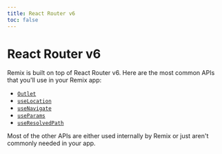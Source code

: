 ```yaml
---
title: React Router v6
toc: false
---
```


# React Router v6

Remix is built on top of React Router v6. Here are the most common APIs that you'll use in your Remix app:

* [`Outlet`][outlet]
* [`useLocation`][use-location]
* [`useNavigate`][use-navigate]
* [`useParams`][use-params]
* [`useResolvedPath`][use-resolved-path]

Most of the other APIs are either used internally by Remix or just aren't commonly needed in your app.

[outlet]: https://reactrouter.com/docs/components/outlet
[use-location]: https://reactrouter.com/docs/hooks/use-location
[use-navigate]: https://reactrouter.com/docs/hooks/use-navigate
[use-params]: https://reactrouter.com/docs/hooks/use-params
[use-resolved-path]: https://reactrouter.com/docs/hooks/use-resolved-path
